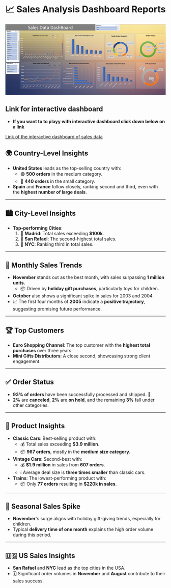 # 📈 Sales Analysis Dashboard Reports

![Sales data dashboard report](dashboard-sales-data.png)

## Link for interactive dashboard
- **If you want to to playy with interactive dashboard click down below on a link**

[Link of the interactive dashboard of sales data](https://onedrive.live.com/personal/0de14f895df64d8e/_layouts/15/Doc.aspx?sourcedoc=%7Ba5728e77-629d-44f8-b1ca-d8f34dee5940%7D&action=default&redeem=aHR0cHM6Ly8xZHJ2Lm1zL3gvYy8wZGUxNGY4OTVkZjY0ZDhlL0VYZU9jcVdkWXZoRXNjclk4MDN1V1VBQkdNY1pBV2ljaDhBQ3MxWE4xUlVkUHc&slrid=5e4a66a1-9047-7000-0302-570025879de7&originalPath=aHR0cHM6Ly8xZHJ2Lm1zL3gvYy8wZGUxNGY4OTVkZjY0ZDhlL0VYZU9jcVdkWXZoRXNjclk4MDN1V1VBQkdNY1pBV2ljaDhBQ3MxWE4xUlVkUHc_cnRpbWU9Y1dwSmtMc0szVWc&CID=2a7c8860-e92d-4e49-8250-f31822dccc82&_SRM=0:G:46)


## 🌍 Country-Level Insights
- **United States** leads as the top-selling country with:
  - 🟢 **500 orders** in the medium category.
  - 🔵 **440 orders** in the small category.
- **Spain** and **France** follow closely, ranking second and third, even with the **highest number of large deals**.

---

## 🏙️ City-Level Insights
- **Top-performing Cities**:
  1. 🥇 **Madrid**: Total sales exceeding **$100k**.
  2. 🥈 **San Rafael**: The second-highest total sales.
  3. 🥉 **NYC**: Ranking third in total sales.

---

## 📅 Monthly Sales Trends
- **November** stands out as the best month, with sales surpassing **1 million units**.  
  - 📦 Driven by **holiday gift purchases**, particularly toys for children.  
- **October** also shows a significant spike in sales for 2003 and 2004.  
- 📈 The first four months of **2005** indicate a **positive trajectory**, suggesting promising future performance.

---

## 🏆 Top Customers
- **Euro Shopping Channel**: The top customer with the **highest total purchases** over three years.  
- **Mini Gifts Distributors**: A close second, showcasing strong client engagement.

---

## ✅ Order Status
- **93% of orders** have been successfully processed and shipped. 🚚  
- **2%** are **canceled**, **2%** are **on hold**, and the remaining **3%** fall under other categories.

---

## 🚗 Product Insights
- **Classic Cars**: Best-selling product with:
  - 💰 Total sales exceeding **$3.9 million**.
  - 📦 **967 orders**, mostly in the **medium size category**.
- **Vintage Cars**: Second-best with:
  - 💰 **$1.9 million** in sales from **607 orders**.
  - ℹ️ Average deal size is **three times smaller** than classic cars.
- **Trains**: The lowest-performing product with:
  - 📦 Only **77 orders** resulting in **$220k in sales**.

---

## 🎉 Seasonal Sales Spike
- **November**'s surge aligns with holiday gift-giving trends, especially for children.  
- Typical **delivery time of one month** explains the high order volume during this period.

---

## 🇺🇸 US Sales Insights
- **San Rafael** and **NYC** lead as the top cities in the USA.  
- 🗓️ Significant order volumes in **November** and **August** contribute to their sales success.
